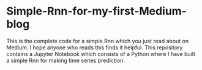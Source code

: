 # Simple-Rnn-for-my-first-Medium-blog
This is the complete code for a simple Rnn which you just read about on Medium. I hope anyone who reads this finds it helpful.
This repository contains a Jupyter Notebook which consists of a Python where I have built a simple Rnn for making time series prediction.
